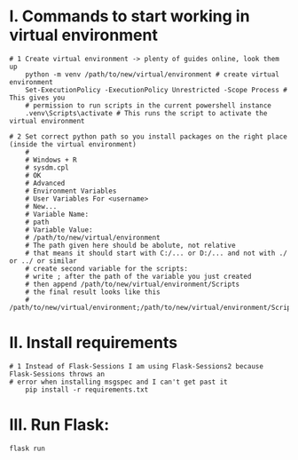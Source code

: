 # I. Commands to start working in virtual environment

    # 1 Create virtual environment -> plenty of guides online, look them up
        python -m venv /path/to/new/virtual/environment # create virtual environment
        Set-ExecutionPolicy -ExecutionPolicy Unrestricted -Scope Process # This gives you 
        # permission to run scripts in the current powershell instance
        .venv\Scripts\activate # This runs the script to activate the virtual environment

    # 2 Set correct python path so you install packages on the right place (inside the virtual environment)
        # 
        # Windows + R
        # sysdm.cpl
        # OK
        # Advanced
        # Environment Variables
        # User Variables For <username>
        # New...
        # Variable Name: 
        # path
        # Variable Value:
        # /path/to/new/virtual/environment
        # The path given here should be abolute, not relative
        # that means it should start with C:/... or D:/... and not with ./ or ../ or similar
        # create second variable for the scripts:
        # write ; after the path of the variable you just created
        # then append /path/to/new/virtual/environment/Scripts
        # the final result looks like this
        # /path/to/new/virtual/environment;/path/to/new/virtual/environment/Scripts
        
# II. Install requirements

    # 1 Instead of Flask-Sessions I am using Flask-Sessions2 because Flask-Sessions throws an 
    # error when installing msgspec and I can't get past it
        pip install -r requirements.txt

# III. Run Flask:
    flask run